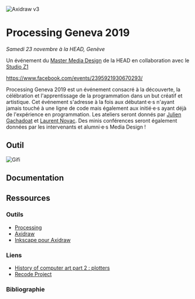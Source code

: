 ![Axidraw v3](http://v3ga.github.io/Images/Workshop_Bassens_axidraw/axidraw_v3_grid.JPG)

# Processing Geneva 2019
*Samedi 23 novembre à la HEAD, Genève*

Un événement du [Master Media Design](https://www.hesge.ch/head/formations-recherche/master-en-media-design) de la HEAD en collaboration avec le [Studio Z1](https://xy-z1.xyz/)

https://www.facebook.com/events/2395921930670293/

Processing Geneva 2019 est un événement consacré à la découverte, la célébration et l'apprentissage de la programmation dans un but créatif et artistique.
Cet événement s'adresse à la fois aux débutant·e·s n'ayant jamais touché à une ligne de code mais également aux initié·e·s ayant déjà de l'expérience en programmation.
Les ateliers seront donnés par [Julien Gachadoat](https://www.instagram.com/julienv3ga/) et [Laurent Novac](https://twitter.com/__vac__).
Des minis conférences seront également données par les intervenants et alumni·e·s Media Design !

## Outil
![Gifi](https://media.giphy.com/media/VdtYtKGy5YRPPlZMpi/giphy.gif)

## Documentation


## Ressources
### Outils
* [Processing](www.processing.org)
* [Axidraw](www.axidraw.com)
* [Inkscape pour Axidraw](https://wiki.evilmadscientist.com/Axidraw_Software_Installation)

### Liens
* [History of computer art part 2 : plotters](https://piratefsh.github.io/2019/01/07/computer-art-history-part-2.html)
* [Recode Project](www.recodeproject.com)

### Bibliographie


